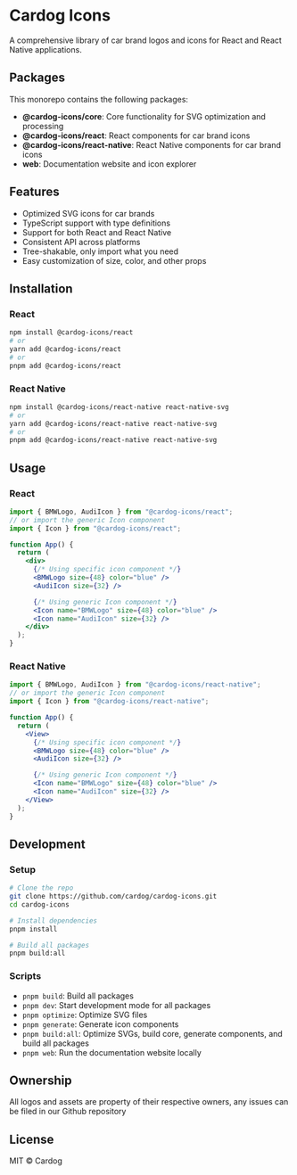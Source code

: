 # Cardog Icons

A comprehensive library of car brand logos and icons for React and React Native applications.

## Packages

This monorepo contains the following packages:

- **@cardog-icons/core**: Core functionality for SVG optimization and processing
- **@cardog-icons/react**: React components for car brand icons
- **@cardog-icons/react-native**: React Native components for car brand icons
- **web**: Documentation website and icon explorer

## Features

- Optimized SVG icons for car brands
- TypeScript support with type definitions
- Support for both React and React Native
- Consistent API across platforms
- Tree-shakable, only import what you need
- Easy customization of size, color, and other props

## Installation

### React

```bash
npm install @cardog-icons/react
# or
yarn add @cardog-icons/react
# or
pnpm add @cardog-icons/react
```

### React Native

```bash
npm install @cardog-icons/react-native react-native-svg
# or
yarn add @cardog-icons/react-native react-native-svg
# or
pnpm add @cardog-icons/react-native react-native-svg
```

## Usage

### React

```jsx
import { BMWLogo, AudiIcon } from "@cardog-icons/react";
// or import the generic Icon component
import { Icon } from "@cardog-icons/react";

function App() {
  return (
    <div>
      {/* Using specific icon component */}
      <BMWLogo size={48} color="blue" />
      <AudiIcon size={32} />

      {/* Using generic Icon component */}
      <Icon name="BMWLogo" size={48} color="blue" />
      <Icon name="AudiIcon" size={32} />
    </div>
  );
}
```

### React Native

```jsx
import { BMWLogo, AudiIcon } from "@cardog-icons/react-native";
// or import the generic Icon component
import { Icon } from "@cardog-icons/react-native";

function App() {
  return (
    <View>
      {/* Using specific icon component */}
      <BMWLogo size={48} color="blue" />
      <AudiIcon size={32} />

      {/* Using generic Icon component */}
      <Icon name="BMWLogo" size={48} color="blue" />
      <Icon name="AudiIcon" size={32} />
    </View>
  );
}
```

## Development

### Setup

```bash
# Clone the repo
git clone https://github.com/cardog/cardog-icons.git
cd cardog-icons

# Install dependencies
pnpm install

# Build all packages
pnpm build:all
```

### Scripts

- `pnpm build`: Build all packages
- `pnpm dev`: Start development mode for all packages
- `pnpm optimize`: Optimize SVG files
- `pnpm generate`: Generate icon components
- `pnpm build:all`: Optimize SVGs, build core, generate components, and build all packages
- `pnpm web`: Run the documentation website locally

## Ownership

All logos and assets are property of their respective owners, any issues can be filed in our Github repository

## License

MIT © Cardog
